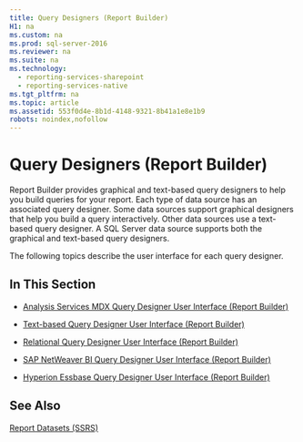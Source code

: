 ```yaml
---
title: Query Designers (Report Builder)
H1: na
ms.custom: na
ms.prod: sql-server-2016
ms.reviewer: na
ms.suite: na
ms.technology: 
  - reporting-services-sharepoint
  - reporting-services-native
ms.tgt_pltfrm: na
ms.topic: article
ms.assetid: 553f0d4e-8b1d-4148-9321-8b41a1e8e1b9
robots: noindex,nofollow
---
```

# Query Designers (Report Builder)
  Report Builder provides graphical and text\-based query designers to help you build queries for your report. Each type of data source has an associated query designer. Some data sources support graphical designers that help you build a query interactively. Other data sources use a text\-based query designer. A SQL Server data source supports both the graphical and text\-based query designers.  
  
 The following topics describe the user interface for each query designer.  
  
## In This Section  
  
-   [Analysis Services MDX Query Designer User Interface &#40;Report Builder&#41;](../../Topics/TopicNameNotContainA/Analysis-Services-MDX-Query-Designer-User-Interface--Report-Builder-.md)  
  
-   [Text-based Query Designer User Interface &#40;Report Builder&#41;](../../Topics/TopicNameNotContainA/Text-based-Query-Designer-User-Interface--Report-Builder-.md)  
  
-   [Relational Query Designer User Interface &#40;Report Builder&#41;](../../Topics/TopicNameNotContainA/Relational-Query-Designer-User-Interface--Report-Builder-.md)  
  
-   [SAP NetWeaver BI Query Designer User Interface &#40;Report Builder&#41;](../../Topics/TopicNameNotContainA/SAP-NetWeaver-BI-Query-Designer-User-Interface--Report-Builder-.md)  
  
-   [Hyperion Essbase Query Designer User Interface &#40;Report Builder&#41;](../../Topics/TopicNameNotContainA/Hyperion-Essbase-Query-Designer-User-Interface--Report-Builder-.md)  
  
## See Also  
 [Report Datasets &#40;SSRS&#41;](../../Topics/TopicNameNotContainA/Report-Datasets--SSRS-.md)  
  
  